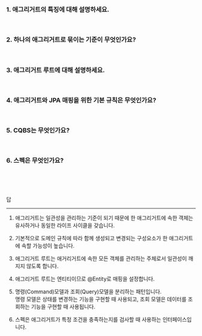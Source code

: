 ### 1. 애그리거트의 특징에 대해 설명하세요.

<br>

### 2. 하나의 애그리거트로 묶이는 기준이 무엇인가요?

<br>

### 3. 애그리거트 루트에 대해 설명하세요.

<br>

### 4. 애그리거트와 JPA 매핑을 위한 기본 규칙은 무엇인가요?

<br>

### 5. CQBS는 무엇인가요?

<br>

### 6. 스펙은 무엇인가요?

<br>
<br>
<br>

답

---

1. 애그리거트는 일관성을 관리하는 기준이 되기 때문에 한 애그리거트에 속한 객체는 유사하거나 동일한 라이프 사이클을 갖습니다.

2. 기본적으로 도메인 규칙에 따라 함께 생성되고 변경되는 구성요소가 한 애그리거트에 속할 가능성이 높습니다.

3. 애그리거트 루트는 애거리거트에 속한 모든 객체를 관리하는 주체로서 일관성이 깨지지 않도록 합니다.

4. 애그리거트 루트는 엔티티이므로 @Entity로 매핑을 설정합니다.

5. 명령(Command)모델과 조회(Query)모델을 분리하는 패턴입니다.  
   명령 모델은 상태를 변경하는 기능을 구현할 때 사용되고, 조회 모델은 데이터를 조회하는 기능을 구현할 때 사용됩니다.

6. 스펙은 애그리거트가 특정 조건을 충족하는지를 검사할 때 사용하는 인터페이스입니다.
